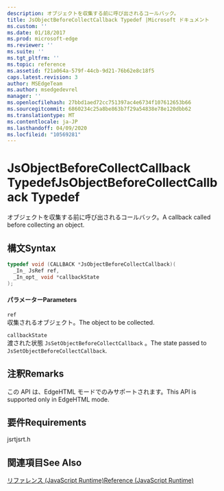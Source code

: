 ```yaml
---
description: オブジェクトを収集する前に呼び出されるコールバック。
title: JsObjectBeforeCollectCallback Typedef |Microsoft ドキュメント
ms.custom: ''
ms.date: 01/18/2017
ms.prod: microsoft-edge
ms.reviewer: ''
ms.suite: ''
ms.tgt_pltfrm: ''
ms.topic: reference
ms.assetid: f21a064a-579f-44cb-9d21-76b62e8c18f5
caps.latest.revision: 3
author: MSEdgeTeam
ms.author: msedgedevrel
manager: ''
ms.openlocfilehash: 27bbd1aed72cc751397ac4e6734f107612653b66
ms.sourcegitcommit: 6860234c25a8be863b7f29a54838e78e120dbb62
ms.translationtype: MT
ms.contentlocale: ja-JP
ms.lasthandoff: 04/09/2020
ms.locfileid: "10569281"
---
```

# <span data-ttu-id="98996-103">JsObjectBeforeCollectCallback Typedef</span><span class="sxs-lookup"><span data-stu-id="98996-103">JsObjectBeforeCollectCallback Typedef</span></span>
<span data-ttu-id="98996-104">オブジェクトを収集する前に呼び出されるコールバック。</span><span class="sxs-lookup"><span data-stu-id="98996-104">A callback called before collecting an object.</span></span>  
  
## <span data-ttu-id="98996-105">構文</span><span class="sxs-lookup"><span data-stu-id="98996-105">Syntax</span></span>  
  
```cpp  
typedef void (CALLBACK *JsObjectBeforeCollectCallback)(  
  _In_ JsRef ref,  
  _In_opt_ void *callbackState  
);  
```  
  
#### <span data-ttu-id="98996-106">パラメーター</span><span class="sxs-lookup"><span data-stu-id="98996-106">Parameters</span></span>  
 `ref`  
 <span data-ttu-id="98996-107">収集されるオブジェクト。</span><span class="sxs-lookup"><span data-stu-id="98996-107">The object to be collected.</span></span>  
  
 `callbackState`  
 <span data-ttu-id="98996-108">渡された状態 `JsSetObjectBeforeCollectCallback` 。</span><span class="sxs-lookup"><span data-stu-id="98996-108">The state passed to `JsSetObjectBeforeCollectCallback`.</span></span>  
  
## <span data-ttu-id="98996-109">注釈</span><span class="sxs-lookup"><span data-stu-id="98996-109">Remarks</span></span>  
 <span data-ttu-id="98996-110">この API は、EdgeHTML モードでのみサポートされます。</span><span class="sxs-lookup"><span data-stu-id="98996-110">This API is supported only in EdgeHTML mode.</span></span>  
  
## <span data-ttu-id="98996-111">要件</span><span class="sxs-lookup"><span data-stu-id="98996-111">Requirements</span></span>  
 <span data-ttu-id="98996-112">jsrt</span><span class="sxs-lookup"><span data-stu-id="98996-112">jsrt.h</span></span>  
  
## <span data-ttu-id="98996-113">関連項目</span><span class="sxs-lookup"><span data-stu-id="98996-113">See Also</span></span>  
 [<span data-ttu-id="98996-114">リファレンス (JavaScript Runtime)</span><span class="sxs-lookup"><span data-stu-id="98996-114">Reference (JavaScript Runtime)</span></span>](../chakra-hosting/reference-javascript-runtime.md)